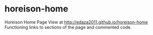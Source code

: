 # horeison-home
Horeison Home Page
View at http://edaza2011.github.io/horeison-home
Functioning links to sections of the page and commented code. 
